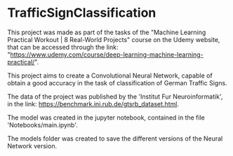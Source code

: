 # TrafficSignClassification
This project was made as part of the tasks of the "Machine Learning Practical Workout | 8 Real-World Projects" course on the Udemy website, that can be accessed through the link: "https://www.udemy.com/course/deep-learning-machine-learning-practical/".

This project aims to create a Convolutional Neural Network, capable of obtain a good accuracy in the task of classification of German Traffic Signs.

The data of the project was published by the 'Institut Fur Neuroinformatik', in the link: https://benchmark.ini.rub.de/gtsrb_dataset.html.

The model was created in the jupyter notebook, contained in the file 'Notebooks/main.ipynb'.

The models folder was created to save the different versions of the Neural Network version.
